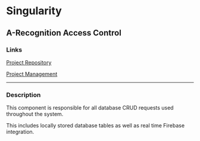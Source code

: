 # Singularity 
## A-Recognition Access Control
### Links 
[Project Repository](https://github.com/cos301-2019-se/A-Recognition)

[Project Management](https://app.zenhub.com/workspaces/a-recognition-5cc3f20307a4ab52d27abc9b/board?repos=182155877)

---

### Description 
This component is responsible for all database CRUD requests used throughout the system.

This includes locally stored database tables as well as real time Firebase integration.